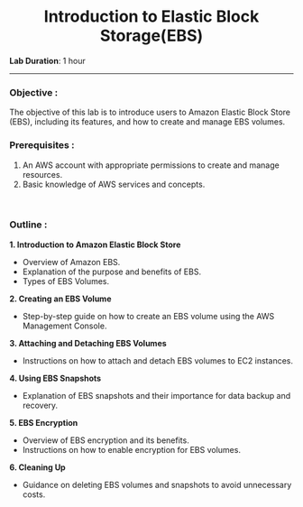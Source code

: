 <h1 align="center" >Introduction to Elastic Block Storage(EBS)</h1>

**Lab Duration**: 1 hour

----
### Objective :
The objective of this lab is to introduce users to Amazon Elastic Block Store (EBS), including its features, and how to create and manage EBS volumes.
<br>
### Prerequisites :

1. An AWS account with appropriate permissions to create and manage resources.
2. Basic knowledge of AWS services and concepts.
<br>

###  Outline :

**1. Introduction to Amazon Elastic Block Store**
- Overview of Amazon EBS.
- Explanation of the purpose and benefits of EBS.
- Types of EBS Volumes.


**2. Creating an EBS Volume**
- Step-by-step guide on how to create an EBS volume using the AWS Management Console.

**3. Attaching and Detaching EBS Volumes**
- Instructions on how to attach and detach EBS volumes to EC2 instances.

**4. Using EBS Snapshots**
- Explanation of EBS snapshots and their importance for data backup and recovery.

**5. EBS Encryption**
- Overview of EBS encryption and its benefits.
- Instructions on how to enable encryption for EBS volumes.

**6. Cleaning Up**
- Guidance on deleting EBS volumes and snapshots to avoid unnecessary costs.
